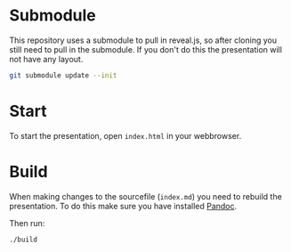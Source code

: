 # Submodule
This repository uses a submodule to pull in reveal.js, so after cloning you still need to pull in the submodule. If you don't do this the presentation will not have any layout.

```bash
git submodule update --init
```
# Start

To start the presentation, open `index.html` in your webbrowser.

# Build

When making changes to the sourcefile (`index.md`) you need to rebuild the
presentation. To do this make sure you have installed
[Pandoc](http://pandoc.org/).

Then run:

```
./build
```
